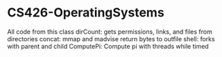 # CS426-OperatingSystems
All code from this class
dirCount: gets permissions, links, and files from directories
concat: mmap and madvise return bytes to outfile
shell: forks with parent and child
ComputePi: Compute pi with threads while timed
